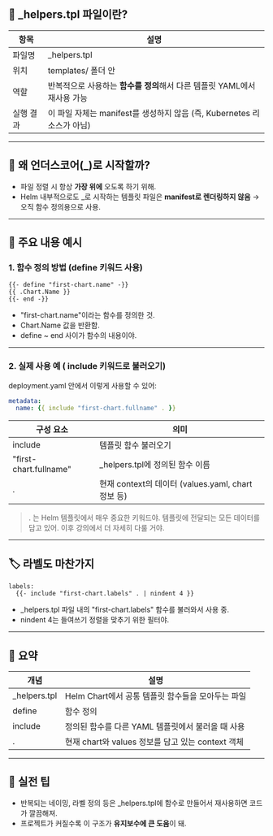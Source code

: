 ## **🔧** _helpers.tpl 파일이란?

|**항목**|**설명**|
|---|---|
|파일명|_helpers.tpl|
|위치|templates/ 폴더 안|
|역할|반복적으로 사용하는 **함수를 정의**해서 다른 템플릿 YAML에서 재사용 가능|
|실행 결과|이 파일 자체는 manifest를 생성하지 않음 (즉, Kubernetes 리소스가 아님)|

---

## **📌 왜 언더스코어(_)로 시작할까?**

- 파일 정렬 시 항상 **가장 위에** 오도록 하기 위해.
- Helm 내부적으로도 _로 시작하는 템플릿 파일은 **manifest로 렌더링하지 않음** → 오직 함수 정의용으로 사용.

---

## **📂 주요 내용 예시**

### **1. 함수 정의 방법 (define 키워드 사용)**

```jinja2
{{- define "first-chart.name" -}}
{{ .Chart.Name }}
{{- end -}}
```

- "first-chart.name"이라는 함수를 정의한 것.
- Chart.Name 값을 반환함.
- define ~ end 사이가 함수의 내용이야.

---

### **2. 실제 사용 예 ( include 키워드로 불러오기)**

deployment.yaml 안에서 이렇게 사용할 수 있어:

```yml
metadata:
  name: {{ include "first-chart.fullname" . }}
```

|**구성 요소**|**의미**|
|---|---|
|include|템플릿 함수 불러오기|
|"first-chart.fullname"|_helpers.tpl에 정의된 함수 이름|
|.|현재 context의 데이터 (values.yaml, chart 정보 등)|

> . 는 Helm 템플릿에서 매우 중요한 키워드야. 템플릿에 전달되는 모든 데이터를 담고 있어. 이후 강의에서 더 자세히 다룰 거야.

---

## **🏷️ 라벨도 마찬가지**

```
labels:
  {{- include "first-chart.labels" . | nindent 4 }}
```

- _helpers.tpl 파일 내의 "first-chart.labels" 함수를 불러와서 사용 중.
- nindent 4는 들여쓰기 정렬을 맞추기 위한 필터야.

---
## **🧠 요약**

|**개념**|**설명**|
|---|---|
|_helpers.tpl|Helm Chart에서 공통 템플릿 함수들을 모아두는 파일|
|define|함수 정의|
|include|정의된 함수를 다른 YAML 템플릿에서 불러올 때 사용|
|.|현재 chart와 values 정보를 담고 있는 context 객체|

---
## **🧪 실전 팁**

- 반복되는 네이밍, 라벨 정의 등은 _helpers.tpl에 함수로 만들어서 재사용하면 코드가 깔끔해져.
- 프로젝트가 커질수록 이 구조가 **유지보수에 큰 도움**이 돼.
